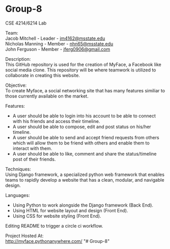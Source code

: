 # Group-8
CSE 4214/6214 Lab

Team:  
Jacob Mitchell - Leader - jm4162@msstate.edu  
Nicholas Manning - Member - nhn65@msstate.edu  
John Ferguson - Member - jferg0906@gmail.com  

Description:  
This GitHub repository is used for the creation of MyFace, a Facebook like social media clone. This repository will be where teamwork is utilized to collaborate in creating this website. 

Objective:  
To create Myface, a social networking site that has many features similiar to those currently available on the market.

Features:  

- A user should be able to login into his account to be able to connect with his friends
and access their timeline.  
- A user should be able to compose, edit and post status on his/her timeline.  
- A user should be able to send and accept friend requests from others which will allow 
them to be friend with others and enable them to interact with them.  
- A user should be able to like, comment and share the status/timeline post of their 
friends.    

Techniques:  
Using Django framework, a specialized python web framework that enables teams to rapidly develop a website that has a clean, modular, and navigable design.  

Languages:   
- Using Python to work alongside the Django framework (Back End).
- Using HTML for website layout and design (Front End). 
- Using CSS for website styling (Front End).

Editing README to trigger a circle ci workflow.

Project Hosted At:  
http://myface.pythonanywhere.com/
"# Group-8" 
